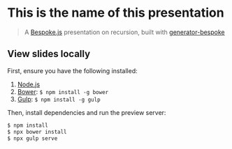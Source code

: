 # This is the name of this presentation
> A [Bespoke.js](http://markdalgleish.com/projects/bespoke.js) presentation on recursion, built with [generator-bespoke](https://github.com/markdalgleish/generator-bespoke)

## View slides locally

First, ensure you have the following installed:

1. [Node.js](http://nodejs.org)
2. [Bower](http://bower.io): `$ npm install -g bower`
3. [Gulp](http://gulpjs.com): `$ npm install -g gulp`

Then, install dependencies and run the preview server:

```bash
$ npm install 
$ npx bower install
$ npx gulp serve
```
